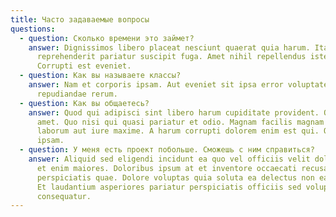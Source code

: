 ```yaml
---
title: Часто задаваемые вопросы
questions:
  - question: Сколько времени это займет?
    answer: Dignissimos libero placeat nesciunt quaerat quia harum. Itaque
      reprehenderit pariatur suscipit fuga. Amet nihil repellendus iste.
      Corrupti est eveniet.
  - question: Как вы называете классы?
    answer: Nam et corporis ipsam. Aut eveniet sit ipsa error voluptatem. Tempora
      repudiandae rerum.
  - question: Как вы общаетесь?
    answer: Quod qui adipisci sint libero harum cupiditate provident. Qui est fugit
      amet. Quo nisi qui quasi pariatur et odio. Magnam facilis magnam voluptas
      laborum aut iure maxime. A harum corrupti dolorem enim est qui. Omnis sint
      ipsam.
  - question: У меня есть проект побольше. Сможешь с ним справиться?
    answer: Aliquid sed eligendi incidunt ea quo vel officiis velit dolores. Dolor
      et enim maiores. Doloribus ipsum at et inventore occaecati recusandae
      perspiciatis quae. Dolore voluptas quia soluta ea delectus non eaque ut.
      Et laudantium asperiores pariatur perspiciatis officiis sed voluptatem
      consequatur.
---
```

